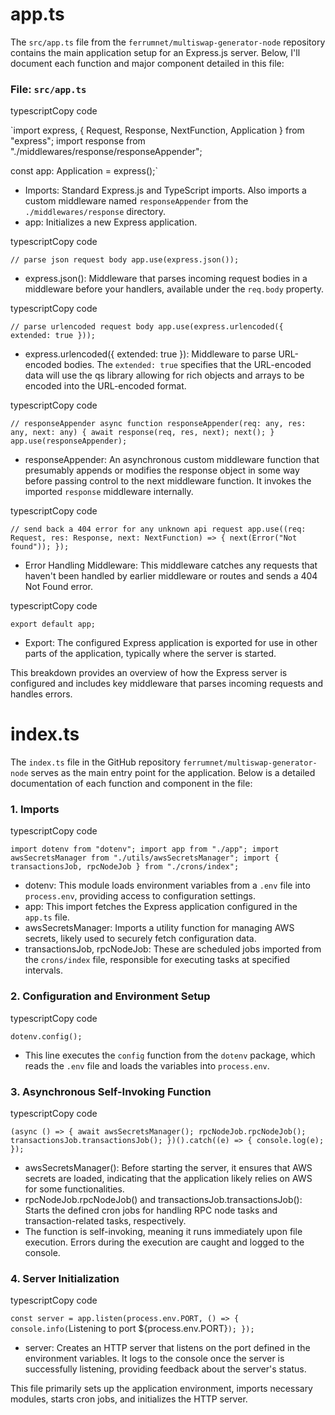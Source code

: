 # app.ts

The `src/app.ts` file from the `ferrumnet/multiswap-generator-node` repository contains the main application setup for an Express.js server. Below, I'll document each function and major component detailed in this file:

### File: `src/app.ts`

typescriptCopy code

`import express, { Request, Response, NextFunction, Application } from "express";
import response from "./middlewares/response/responseAppender";

const app: Application = express();`

-   Imports: Standard Express.js and TypeScript imports. Also imports a custom middleware named `responseAppender` from the `./middlewares/response` directory.
-   app: Initializes a new Express application.

typescriptCopy code

`// parse json request body
app.use(express.json());`

-   express.json(): Middleware that parses incoming request bodies in a middleware before your handlers, available under the `req.body` property.

typescriptCopy code

`// parse urlencoded request body
app.use(express.urlencoded({ extended: true }));`

-   express.urlencoded({ extended: true }): Middleware to parse URL-encoded bodies. The `extended: true` specifies that the URL-encoded data will use the qs library allowing for rich objects and arrays to be encoded into the URL-encoded format.

typescriptCopy code

`// responseAppender
async function responseAppender(req: any, res: any, next: any) {
  await response(req, res, next);
  next();
}
app.use(responseAppender);`

-   responseAppender: An asynchronous custom middleware function that presumably appends or modifies the response object in some way before passing control to the next middleware function. It invokes the imported `response` middleware internally.

typescriptCopy code

`// send back a 404 error for any unknown api request
app.use((req: Request, res: Response, next: NextFunction) => {
  next(Error("Not found"));
});`

-   Error Handling Middleware: This middleware catches any requests that haven't been handled by earlier middleware or routes and sends a 404 Not Found error.

typescriptCopy code

`export default app;`

-   Export: The configured Express application is exported for use in other parts of the application, typically where the server is started.

This breakdown provides an overview of how the Express server is configured and includes key middleware that parses incoming requests and handles errors.

# index.ts

The `index.ts` file in the GitHub repository `ferrumnet/multiswap-generator-node` serves as the main entry point for the application. Below is a detailed documentation of each function and component in the file:

### 1\. Imports

typescriptCopy code

`import dotenv from "dotenv";
import app from "./app";
import awsSecretsManager from "./utils/awsSecretsManager";
import { transactionsJob, rpcNodeJob } from "./crons/index";`

-   dotenv: This module loads environment variables from a `.env` file into `process.env`, providing access to configuration settings.
-   app: This import fetches the Express application configured in the `app.ts` file.
-   awsSecretsManager: Imports a utility function for managing AWS secrets, likely used to securely fetch configuration data.
-   transactionsJob, rpcNodeJob: These are scheduled jobs imported from the `crons/index` file, responsible for executing tasks at specified intervals.

### 2\. Configuration and Environment Setup

typescriptCopy code

`dotenv.config();`

-   This line executes the `config` function from the `dotenv` package, which reads the `.env` file and loads the variables into `process.env`.

### 3\. Asynchronous Self-Invoking Function

typescriptCopy code

`(async () => {
  await awsSecretsManager();
  rpcNodeJob.rpcNodeJob();
  transactionsJob.transactionsJob();
})().catch((e) => {
  console.log(e);
});`

-   awsSecretsManager(): Before starting the server, it ensures that AWS secrets are loaded, indicating that the application likely relies on AWS for some functionalities.
-   rpcNodeJob.rpcNodeJob() and transactionsJob.transactionsJob(): Starts the defined cron jobs for handling RPC node tasks and transaction-related tasks, respectively.
-   The function is self-invoking, meaning it runs immediately upon file execution. Errors during the execution are caught and logged to the console.

### 4\. Server Initialization

typescriptCopy code

`const server = app.listen(process.env.PORT, () => {
  console.info(`Listening to port ${process.env.PORT}`);
});`

-   server: Creates an HTTP server that listens on the port defined in the environment variables. It logs to the console once the server is successfully listening, providing feedback about the server's status.

This file primarily sets up the application environment, imports necessary modules, starts cron jobs, and initializes the HTTP server.